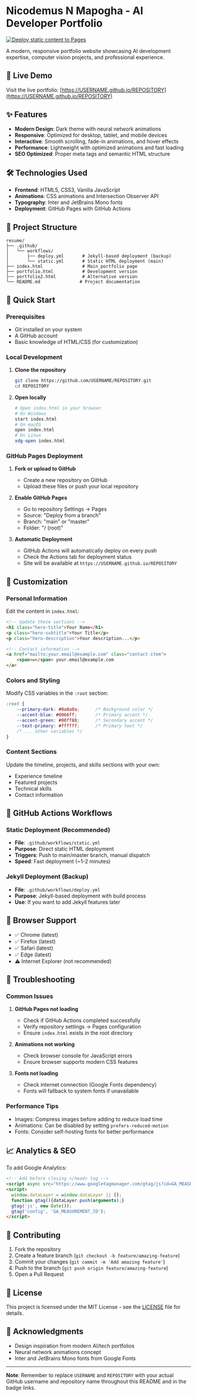 # Nicodemus N Mapogha - AI Developer Portfolio

[![Deploy static content to Pages](https://github.com/USERNAME/REPOSITORY/actions/workflows/static.yml/badge.svg)](https://github.com/USERNAME/REPOSITORY/actions/workflows/static.yml)

A modern, responsive portfolio website showcasing AI development expertise, computer vision projects, and professional experience.

## 🚀 Live Demo

Visit the live portfolio: [https://USERNAME.github.io/REPOSITORY](https://USERNAME.github.io/REPOSITORY)

## ✨ Features

- **Modern Design**: Dark theme with neural network animations
- **Responsive**: Optimized for desktop, tablet, and mobile devices
- **Interactive**: Smooth scrolling, fade-in animations, and hover effects
- **Performance**: Lightweight with optimized animations and fast loading
- **SEO Optimized**: Proper meta tags and semantic HTML structure

## 🛠️ Technologies Used

- **Frontend**: HTML5, CSS3, Vanilla JavaScript
- **Animations**: CSS animations and Intersection Observer API
- **Typography**: Inter and JetBrains Mono fonts
- **Deployment**: GitHub Pages with GitHub Actions

## 📂 Project Structure

```
resume/
├── .github/
│   └── workflows/
│       ├── deploy.yml       # Jekyll-based deployment (backup)
│       └── static.yml       # Static HTML deployment (main)
├── index.html               # Main portfolio page
├── portfolio.html           # Development version
├── portfolio2.html          # Alternative version
└── README.md               # Project documentation
```

## 🚀 Quick Start

### Prerequisites

- Git installed on your system
- A GitHub account
- Basic knowledge of HTML/CSS (for customization)

### Local Development

1. **Clone the repository**
   ```bash
   git clone https://github.com/USERNAME/REPOSITORY.git
   cd REPOSITORY
   ```

2. **Open locally**
   ```bash
   # Open index.html in your browser
   # On Windows
   start index.html
   # On macOS
   open index.html
   # On Linux
   xdg-open index.html
   ```

### GitHub Pages Deployment

1. **Fork or upload to GitHub**
   - Create a new repository on GitHub
   - Upload these files or push your local repository

2. **Enable GitHub Pages**
   - Go to repository Settings → Pages
   - Source: "Deploy from a branch"
   - Branch: "main" or "master"
   - Folder: "/ (root)"

3. **Automatic Deployment**
   - GitHub Actions will automatically deploy on every push
   - Check the Actions tab for deployment status
   - Site will be available at `https://USERNAME.github.io/REPOSITORY`

## 🎨 Customization

### Personal Information
Edit the content in `index.html`:

```html
<!-- Update these sections -->
<h1 class="hero-title">Your Name</h1>
<p class="hero-subtitle">Your Title</p>
<p class="hero-description">Your description...</p>

<!-- Contact information -->
<a href="mailto:your.email@example.com" class="contact-item">
    <span>✉</span> your.email@example.com
</a>
```

### Colors and Styling
Modify CSS variables in the `:root` section:

```css
:root {
    --primary-dark: #0a0a0a;      /* Background color */
    --accent-blue: #0066ff;       /* Primary accent */
    --accent-green: #00ff88;      /* Secondary accent */
    --text-primary: #ffffff;      /* Primary text */
    /* ... other variables */
}
```

### Content Sections
Update the timeline, projects, and skills sections with your own:
- Experience timeline
- Featured projects
- Technical skills
- Contact information

## 🔧 GitHub Actions Workflows

### Static Deployment (Recommended)
- **File**: `.github/workflows/static.yml`
- **Purpose**: Direct static HTML deployment
- **Triggers**: Push to main/master branch, manual dispatch
- **Speed**: Fast deployment (~1-2 minutes)

### Jekyll Deployment (Backup)
- **File**: `.github/workflows/deploy.yml`
- **Purpose**: Jekyll-based deployment with build process
- **Use**: If you want to add Jekyll features later

## 📱 Browser Support

- ✅ Chrome (latest)
- ✅ Firefox (latest)
- ✅ Safari (latest)
- ✅ Edge (latest)
- ⚠️ Internet Explorer (not recommended)

## 🐛 Troubleshooting

### Common Issues

1. **GitHub Pages not loading**
   - Check if GitHub Actions completed successfully
   - Verify repository settings → Pages configuration
   - Ensure `index.html` exists in the root directory

2. **Animations not working**
   - Check browser console for JavaScript errors
   - Ensure browser supports modern CSS features

3. **Fonts not loading**
   - Check internet connection (Google Fonts dependency)
   - Fonts will fallback to system fonts if unavailable

### Performance Tips

- Images: Compress images before adding to reduce load time
- Animations: Can be disabled by setting `prefers-reduced-motion`
- Fonts: Consider self-hosting fonts for better performance

## 📈 Analytics & SEO

To add Google Analytics:

```html
<!-- Add before closing </head> tag -->
<script async src="https://www.googletagmanager.com/gtag/js?id=GA_MEASUREMENT_ID"></script>
<script>
  window.dataLayer = window.dataLayer || [];
  function gtag(){dataLayer.push(arguments);}
  gtag('js', new Date());
  gtag('config', 'GA_MEASUREMENT_ID');
</script>
```

## 🤝 Contributing

1. Fork the repository
2. Create a feature branch (`git checkout -b feature/amazing-feature`)
3. Commit your changes (`git commit -m 'Add amazing feature'`)
4. Push to the branch (`git push origin feature/amazing-feature`)
5. Open a Pull Request

## 📄 License

This project is licensed under the MIT License - see the [LICENSE](LICENSE) file for details.

## 🙏 Acknowledgments

- Design inspiration from modern AI/tech portfolios
- Neural network animations concept
- Inter and JetBrains Mono fonts from Google Fonts

---

**Note**: Remember to replace `USERNAME` and `REPOSITORY` with your actual GitHub username and repository name throughout this README and in the badge links.  
 